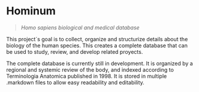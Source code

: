 # Hominum
>*Homo sapiens biological and medical database*

This project´s goal is to collect, organize and structurize details about the biology of the human species. This creates a complete database that can be used to study, review, and develop related proyects.

The complete database is currently still in development. It is organized by a regional and systemic review of the body, and indexed according to Terminologia Anatomica published in 1998. It is stored in multiple .markdown files to allow easy readability and editability.
